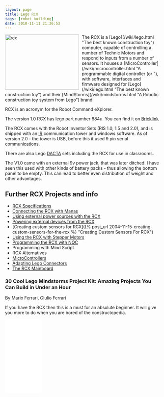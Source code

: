```yaml
---
layout: page
title: Lego RCX
tags: [robot building]
date: 2010-11-11 21:36:53
---
```

<div style=" float: left;">
  <a href="http://www.flickr.com/photos/27878484@N00/32736259/" title="rcx by Marco Cioffi, on Flickr">
  <img alt="rcx" class="img-responsive" height="180" src="http://farm1.static.flickr.com/23/32736259_93a8d9f2a7_m.jpg" style="margin-right: 10px" width="240">
</a>
</div>The RCX is a [Lego](/wiki/lego.html "The best known construction toy") computer, capable of controlling a number of Technic Motors and respond to inputs from a number of sensors. It houses a [MicroController](/wiki/microcontroller.html "A programmable digital controller (or "), with software, interfaces and firmware designed for [Lego](/wiki/lego.html "The best known construction toy") and their [MindStorms](/wiki/mindstorms.html "A Robotic construction toy system from Lego") brand.

RCX is an acronym for the Robot Command eXplorer.

The version 1.0 RCX has lego part number 884u. You can find it on [Bricklink](http://www.bricklink.com/catalogItem.asp?P=884u)

The RCX comes with the Robot Inventor Sets (RIS 1.0, 1.5 and 2.0), and is shipped with an [IR](/wiki/ir.html "Acronym for Infra Red") communication tower and windows software. As of version 2.0 - the tower is USB, before this it used 9 pin serial communications.

There are also Lego [DACTA](/wiki/dacta.html "DACTA") sets including the RCX for use in classrooms.

The V1.0 came with an external 9v power jack, that was later ditched. I have seen this used with other kinds of battery packs - thus allowing the bottom panel to be empty. This can lead to better even distribution of weight and other advantages.

## Further RCX Projects and info

- [RCX Specifications](/wiki/rcx_specifications.html "RCX Specifications")
- [Connecting the RCX with Manas](/wiki/lego_manas.html "Remote control Lego robot-like kits")
- [Using external power sources with the RCX](/wiki/using_external_power_sources_with_the_rcx.html "RCX power input interfacing")
- [Powering external devices from the RCX](/wiki/powering_external_devices_from_the_rcx.html "Powering External Devices From The RCX")
- [Creating custom sensors for RCX]({% post_url 2004-11-15-creating-custom-sensors-for-the-rcx %} "Creating Custom Sensors For RCX")
- [Using the RCX with Stepper Motors](/wiki/using_the_rcx_with_stepper_motors.html "Using The RCX With Stepper Motors")
- [Programming the RCX with NQC](/wiki/nqc.html "Not Quite C - A Lego PBrick Programming Language")
- Programming with Mind Script
- RCX Alternatives
- [MicroControllers](/wiki/microcontroller.html "A programmable digital controller (or ")
- [Adapting Lego Connectors](/wiki/adapting_lego_connectors.html "Interfacing with Stud Based Lego Electronic Adaptors")
- [The RCX Mainboard](/wiki/rcx_mainboard)

### 30 Cool Lego Mindstorms Project Kit: Amazing Projects You Can Build in Under an Hour

By Mario Ferrari, Giulio Ferrari

If you have the RCX then this is a must for an absolute beginner. It will give you more to do when you are bored of the constructopedia.

<iframe style="width:120px;height:240px;" marginwidth="0" marginheight="0" scrolling="no" frameborder="0" src="//ws-eu.amazon-adsystem.com/widgets/q?ServiceVersion=20070822&amp;OneJS=1&amp;Operation=GetAdHtml&amp;MarketPlace=GB&amp;source=ss&amp;ref=as_ss_li_til&amp;ad_type=product_link&amp;tracking_id=orionrobots-21&amp;marketplace=amazon&amp;region=GB&amp;placement=1931836620&amp;asins=1931836620&amp;linkId=0fad662144b092e14f2d11651475ea82&amp;show_border=true&amp;link_opens_in_new_window=true">
</iframe>
